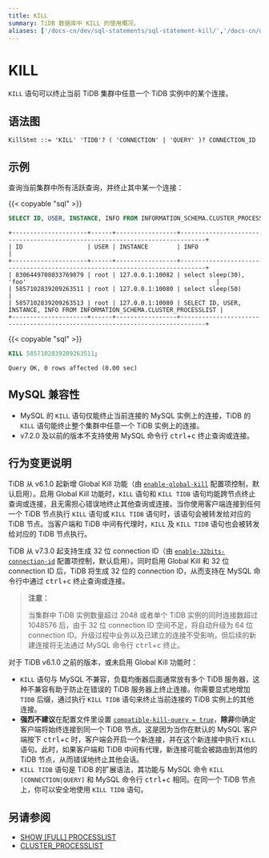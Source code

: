 ```yaml
---
title: KILL
summary: TiDB 数据库中 KILL 的使用概况。
aliases: ['/docs-cn/dev/sql-statements/sql-statement-kill/','/docs-cn/dev/reference/sql/statements/kill/']
---
```


# KILL

`KILL` 语句可以终止当前 TiDB 集群中任意一个 TiDB 实例中的某个连接。

## 语法图

```ebnf+diagram
KillStmt ::= 'KILL' 'TIDB'? ( 'CONNECTION' | 'QUERY' )? CONNECTION_ID
```

## 示例

查询当前集群中所有活跃查询，并终止其中某一个连接：

{{< copyable "sql" >}}

```sql
SELECT ID, USER, INSTANCE, INFO FROM INFORMATION_SCHEMA.CLUSTER_PROCESSLIST;
```

```
+---------------------+------+-----------------+-----------------------------------------------------------------------------+
| ID                  | USER | INSTANCE        | INFO                                                                        |
+---------------------+------+-----------------+-----------------------------------------------------------------------------+
| 8306449708033769879 | root | 127.0.0.1:10082 | select sleep(30), 'foo'                                                     |
| 5857102839209263511 | root | 127.0.0.1:10080 | select sleep(50)                                                            |
| 5857102839209263513 | root | 127.0.0.1:10080 | SELECT ID, USER, INSTANCE, INFO FROM INFORMATION_SCHEMA.CLUSTER_PROCESSLIST |
+---------------------+------+-----------------+-----------------------------------------------------------------------------+
```

{{< copyable "sql" >}}

```sql
KILL 5857102839209263511;
```

```
Query OK, 0 rows affected (0.00 sec)
```

## MySQL 兼容性

- MySQL 的 `KILL` 语句仅能终止当前连接的 MySQL 实例上的连接，TiDB 的 `KILL` 语句能终止整个集群中任意一个 TiDB 实例上的连接。
- v7.2.0 及以前的版本不支持使用 MySQL 命令行 <kbd>ctrl</kbd>+<kbd>c</kbd> 终止查询或连接。

## 行为变更说明

TiDB 从 v6.1.0 起新增 Global Kill 功能（由 [`enable-global-kill`](/tidb-configuration-file.md#enable-global-kill-从-v610-版本开始引入) 配置项控制，默认启用）。启用 Global Kill 功能时，`KILL` 语句和 `KILL TIDB` 语句均能跨节点终止查询或连接，且无需担心错误地终止其他查询或连接。当你使用客户端连接到任何一个 TiDB 节点执行 `KILL` 语句或 `KILL TIDB` 语句时，该语句会被转发给对应的 TiDB 节点。当客户端和 TiDB 中间有代理时，`KILL` 及 `KILL TIDB` 语句也会被转发给对应的 TiDB 节点执行。

TiDB 从 v7.3.0 起支持生成 32 位 connection ID（由 [`enable-32bits-connection-id`](/tidb-configuration-file.md#enable-32bits-connection-id-从-v730-版本开始引入) 配置项控制，默认启用）。同时启用 Global Kill 和 32 位 connection ID 后，TiDB 将生成 32 位的 connection ID，从而支持在 MySQL 命令行中通过 <kbd>ctrl</kbd>+<kbd>c</kbd> 终止查询或连接。

> **注意：**
>
> 当集群中 TiDB 实例数量超过 2048 或者单个 TiDB 实例的同时连接数超过 1048576 后，由于 32 位 connection ID 空间不足，将自动升级为 64 位 connection ID。升级过程中业务以及已建立的连接不受影响，但后续的新建连接将无法通过 MySQL 命令行 <kbd>ctrl</kbd>+<kbd>c</kbd> 终止。

对于 TiDB v6.1.0 之前的版本，或未启用 Global Kill 功能时：

- `KILL` 语句与 MySQL 不兼容，负载均衡器后面通常放有多个 TiDB 服务器，这种不兼容有助于防止在错误的 TiDB 服务器上终止连接。你需要显式地增加 `TIDB` 后缀，通过执行 `KILL TIDB` 语句来终止当前连接的 TiDB 实例上的其他连接。
- **强烈不建议**在配置文件里设置 [`compatible-kill-query = true`](/tidb-configuration-file.md#compatible-kill-query)，**除非**你确定客户端将始终连接到同一个 TiDB 节点。这是因为当你在默认的 MySQL 客户端按下 <kbd>ctrl</kbd>+<kbd>c</kbd> 时，客户端会开启一个新连接，并在这个新连接中执行 `KILL` 语句。此时，如果客户端和 TiDB 中间有代理，新连接可能会被路由到其他的 TiDB 节点，从而错误地终止其他会话。
- `KILL TIDB` 语句是 TiDB 的扩展语法，其功能与 MySQL 命令 `KILL [CONNECTION|QUERY]` 和 MySQL 命令行 <kbd>ctrl</kbd>+<kbd>c</kbd> 相同。在同一个 TiDB 节点上，你可以安全地使用 `KILL TIDB` 语句。

## 另请参阅

- [SHOW \[FULL\] PROCESSLIST](/sql-statements/sql-statement-show-processlist.md)
- [CLUSTER_PROCESSLIST](/information-schema/information-schema-processlist.md#cluster_processlist)
